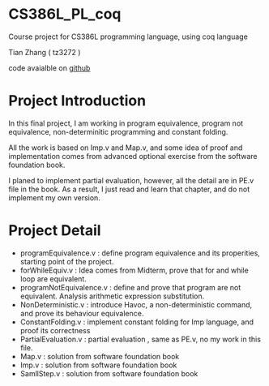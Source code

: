 # CS386L_PL_coq
Course project for CS386L programming language, using coq language

Tian Zhang ( tz3272 )

code avaialble on [github]( https://github.com/HugoTian/CS386L_PL_coq)

# Project Introduction

In this final project, I am working in program equivalence, program not equivalence, non-determinitic programming
and constant folding.

All the work is based on Imp.v and Map.v, and some idea of proof and implementation comes from advanced optional exercise from the software foundation book.

I planed to implement partial evaluation, however, all the detail are in PE.v file in the book. As a result, I just read and learn that
chapter, and do not implement my own version.



# Project Detail

* programEquivalence.v : define program equivalence and its properities, starting point of the project.
* forWhileEquiv.v : Idea comes from Midterm, prove that for and while loop are equivalent.
* programNotEquivalence.v : define and prove that program are not equivalent. Analysis arithmetic expression substitution.
* NonDeterministic.v : introduce Havoc, a non-deterministic command, and prove its behaviour equivalence. 
* ConstantFolding.v : implement constant folding for Imp language, and proof its correctness
* PartialEvaluation.v :  partial evaluation , same as PE.v, no my work in this file.
* Map.v : solution from software foundation book
* Imp.v : solution from software foundation book
* SamllStep.v : solution from software foundation book
